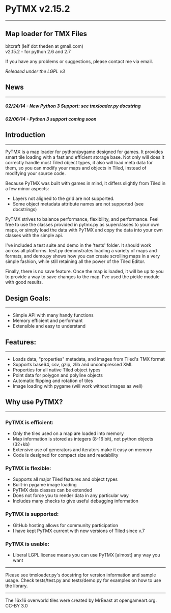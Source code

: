 # PyTMX v2.15.2
_______________________________________________________________________________

## Map loader for TMX Files

bitcraft (leif dot theden at gmail.com)   
v2.15.2  - for python 2.6 and 2.7   

If you have any problems or suggestions, please contact me via email.

*Released under the LGPL v3*



## News
_______________________________________________________________________________

##### 02/24/14 - New Python 3 Support: see tmxloader.py docstring
##### 02/06/14 - Python 3 support coming soon

   
   
   
## Introduction
_______________________________________________________________________________

PyTMX is a map loader for python/pygame designed for games.  It provides smart
tile loading with a fast and efficient storage base.  Not only will does it
correctly handle most Tiled object types, it also will load meta data for
them, so you can modify your maps and objects in Tiled, instead of modifying
your source code.

Because PyTMX was built with games in mind, it differs slightly from Tiled in
a few minor aspects:

- Layers not aligned to the grid are not supported.
- Some object metadata attribute names are not supported (see docstrings)


PyTMX strives to balance performance, flexibility, and performance.  Feel free
to use the classes provided in pytmx.py as superclasses to your own maps, or
simply load the data with PyTMX and copy the data into your own classes with
the simple api.

I've included a test suite and demo in the 'tests' folder.  It should work
across all platforms.  test.py demonstrates loading a variety of maps and
formats, and demo.py shows how you can create scrolling maps in a very simple
fashion, while still retaining all the power of the Tiled Editor.

Finally, there is no save feature.  Once the map is loaded, it will be up to
you to provide a way to save changes to the map.  I've used the pickle module
with good results.


## Design Goals:
_______________________________________________________________________________

* Simple API with many handy functions
* Memory efficient and performant
* Extensible and easy to understand


## Features:
_______________________________________________________________________________

* Loads data, "properties" metadata, and images from Tiled's TMX format
* Supports base64, csv, gzip, zlib and uncompressed XML
* Properties for all native Tiled object types
* Point data for polygon and polyline objects
* Automatic flipping and rotation of tiles
* Image loading with pygame (will work without images as well)


## Why use PyTMX?
_______________________________________________________________________________

### PyTMX is efficient:
* Only the tiles used on a map are loaded into memory
* Map information is stored as integers (8-16 bit), not python objects (32+kb)
* Extensive use of generators and iterators make it easy on memory
* Code is designed for compact size and readability

### PyTMX is flexible:
* Supports all major Tiled features and object types
* Built-in pygame image loading
* PyTMX data classes can be extended
* Does not force you to render data in any particular way
* Includes many checks to give useful debugging information

### PyTMX is supported:
* GitHub hosting allows for community participation
* I have kept PyTMX current with new versions of Tiled since v.7

### PyTMX is usable:
* Liberal LGPL license means you can use PyTMX [almost] any way you want

_______________________________________________________________________________

Please see tmxloader.py's docstring for version information and sample usage.
Check tests/test.py and tests/demo.py for examples on how to use the library.

_______________________________________________________________________________
The 16x16 overworld tiles were created by MrBeast at opengameart.org. CC-BY 3.0

